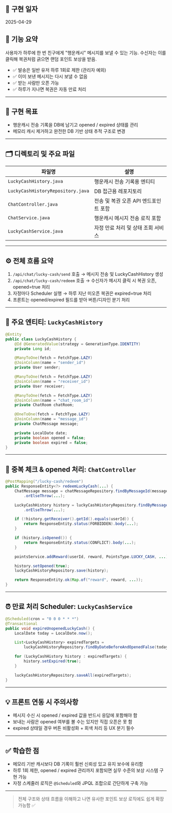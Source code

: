 ## 📅 구현 일자
2025-04-29

## 🧩 기능 요약
사용자가 하루에 한 번 친구에게 "행운캐시" 메시지를 보낼 수 있는 기능.
수신자는 이를 클릭해 복권처럼 긁으면 랜덤 포인트 보상을 받음.
- ✅ 발송은 일반 유저 하루 1회로 제한 (관리자 예외)
- ✅ 이미 보낸 메시지는 다시 보낼 수 없음
- ✅ 받는 사람만 오픈 가능
- ✅ 하루가 지나면 복권은 자동 만료 처리

---

## 🎯 구현 목표
- 행운캐시 전송 기록을 DB에 남기고 opened / expired 상태를 관리
- 메모리 캐시 제거하고 완전한 DB 기반 상태 추적 구조로 변경

---

## 🗂️ 디렉토리 및 주요 파일

| 파일명 | 설명 |
|--------|------|
| `LuckyCashHistory.java` | 행운캐시 전송 기록용 엔티티
| `LuckyCashHistoryRepository.java` | DB 접근용 레포지토리
| `ChatController.java` | 전송 및 복권 오픈 API 엔드포인트 포함
| `ChatService.java` | 행운캐시 메시지 전송 로직 포함
| `LuckyCashService.java` | 자정 만료 처리 및 상태 조회 서비스

---

## ⚙️ 전체 흐름 요약

1. `/api/chat/lucky-cash/send` 호출 → 메시지 전송 및 LuckyCashHistory 생성
2. `/api/chat/lucky-cash/redeem` 호출 → 수신자가 메시지 클릭 시 복권 오픈, opened=true 처리
3. 자정마다 Scheduler 실행 → 하루 지난 미오픈 복권은 expired=true 처리
4. 프론트는 opened/expired 필드를 받아 버튼/디자인 분기 처리

---

## 🧾 주요 엔티티: `LuckyCashHistory`
```java
@Entity
public class LuckyCashHistory {
    @Id @GeneratedValue(strategy = GenerationType.IDENTITY)
    private Long id;

    @ManyToOne(fetch = FetchType.LAZY)
    @JoinColumn(name = "sender_id")
    private User sender;

    @ManyToOne(fetch = FetchType.LAZY)
    @JoinColumn(name = "receiver_id")
    private User receiver;

    @ManyToOne(fetch = FetchType.LAZY)
    @JoinColumn(name = "chat_room_id")
    private ChatRoom chatRoom;

    @OneToOne(fetch = FetchType.LAZY)
    @JoinColumn(name = "message_id")
    private ChatMessage message;

    private LocalDate date;
    private boolean opened = false;
    private boolean expired = false;
}
```

---

## 🧠 중복 체크 & opened 처리: `ChatController`
```java
@PostMapping("/lucky-cash/redeem")
public ResponseEntity<?> redeemLuckyCash(...) {
    ChatMessage message = chatMessageRepository.findByMessageId(messageId)
        .orElseThrow(...);

    LuckyCashHistory history = luckyCashHistoryRepository.findByMessageId(message.getId())
        .orElseThrow(...);

    if (!history.getReceiver().getId().equals(userId)) {
        return ResponseEntity.status(FORBIDDEN).body(...);
    }

    if (history.isOpened()) {
        return ResponseEntity.status(CONFLICT).body(...);
    }

    pointsService.addReward(userId, reward, PointsType.LUCKY_CASH, ...);

    history.setOpened(true);
    luckyCashHistoryRepository.save(history);

    return ResponseEntity.ok(Map.of("reward", reward, ...));
}
```

---

## ⏰ 만료 처리 Scheduler: `LuckyCashService`
```java
@Scheduled(cron = "0 0 0 * * *")
@Transactional
public void expireUnopenedLuckyCash() {
    LocalDate today = LocalDate.now();

    List<LuckyCashHistory> expiredTargets =
        luckyCashHistoryRepository.findByDateBeforeAndOpenedFalse(today);

    for (LuckyCashHistory history : expiredTargets) {
        history.setExpired(true);
    }

    luckyCashHistoryRepository.saveAll(expiredTargets);
}
```

---

## 💡 프론트 연동 시 주의사항
- 메시지 수신 시 opened / expired 값을 반드시 응답에 포함해야 함
- 보내는 사람은 opened 여부를 볼 수는 있지만 직접 오픈은 못 함
- expired 상태일 경우 버튼 비활성화 + 회색 처리 등 UX 분기 필수

---

## ✅ 학습한 점
- 메모리 기반 캐시보다 DB 기록이 훨씬 신뢰성 있고 유지 보수에 유리함
- 하루 1회 제한, opened / expired 관리까지 포함되면 실무 수준의 보상 시스템 구현 가능
- 자정 스케줄러 로직은 `@Scheduled`와 JPQL 조합으로 간단하게 구축 가능

---

> 전체 구조와 상태 흐름을 이해하고 나면 유사한 포인트 보상 로직에도 쉽게 확장 가능함 ✅